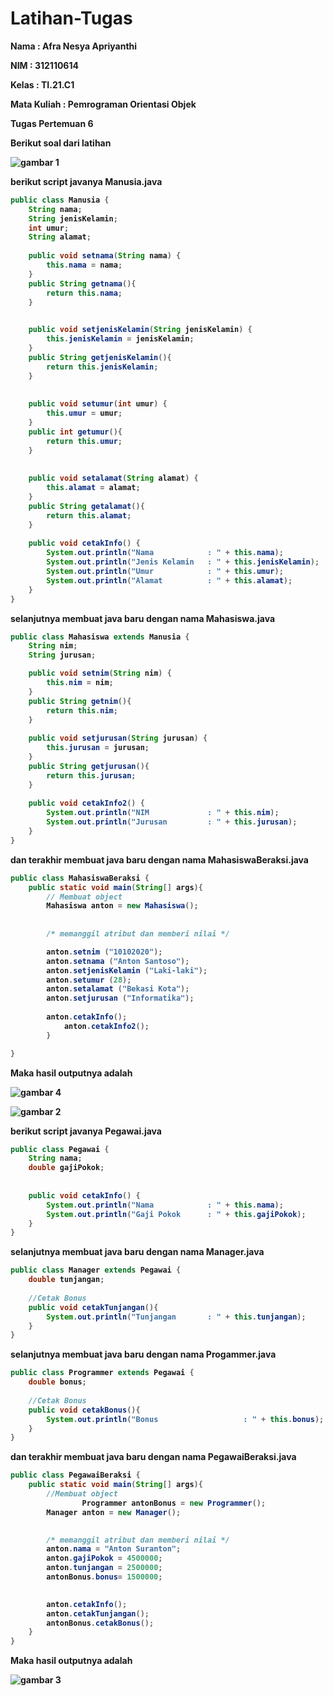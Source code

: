 # Latihan-Tugas

<p><b> Nama    :   Afra Nesya Apriyanthi </p>
<p><b> NIM     :   312110614 </p>
<p><b> Kelas   :   TI.21.C1 </p>
<p><b> Mata Kuliah : Pemrograman Orientasi Objek</p>
<p><b> Tugas Pertemuan 6 </p>


<p> Berikut soal dari latihan  <p>

![gambar 1](screenshot/gambar1.png)

berikut script javanya
Manusia.java

```java
public class Manusia {
	String nama;
	String jenisKelamin;
	int umur;
	String alamat;
	
	public void setnama(String nama) {
		this.nama = nama;
	}
	public String getnama(){
		return this.nama;
	}

	
	public void setjenisKelamin(String jenisKelamin) {
		this.jenisKelamin = jenisKelamin;
	}
	public String getjenisKelamin(){
		return this.jenisKelamin;
	}
	
	
	public void setumur(int umur) {
		this.umur = umur;
	}
	public int getumur(){
		return this.umur;
	}
	
	
	public void setalamat(String alamat) {
		this.alamat = alamat;
	}
	public String getalamat(){
		return this.alamat;
	}
	
	public void cetakInfo() {
        System.out.println("Nama            : " + this.nama);
        System.out.println("Jenis Kelamin   : " + this.jenisKelamin);
        System.out.println("Umur            : " + this.umur);
        System.out.println("Alamat          : " + this.alamat);
    }
}
```

selanjutnya membuat java baru dengan nama Mahasiswa.java

```java
public class Mahasiswa extends Manusia {
	String nim;
	String jurusan;

	public void setnim(String nim) {
		this.nim = nim;
	}
	public String getnim(){
		return this.nim;
	}
	
	public void setjurusan(String jurusan) {
		this.jurusan = jurusan;
	}
	public String getjurusan(){
		return this.jurusan;
	}
	
	public void cetakInfo2() {
        System.out.println("NIM             : " + this.nim);
        System.out.println("Jurusan         : " + this.jurusan);
    }
}

```

dan terakhir membuat java baru dengan nama MahasiswaBeraksi.java
```java
public class MahasiswaBeraksi {
	public static void main(String[] args){
		// Membuat object
		Mahasiswa anton = new Mahasiswa();
		
		
		/* memanggil atribut dan memberi nilai */

		anton.setnim ("10102020");
		anton.setnama ("Anton Santoso");
		anton.setjenisKelamin ("Laki-laki");
		anton.setumur (28);
		anton.setalamat ("Bekasi Kota");
		anton.setjurusan ("Informatika");
                
		anton.cetakInfo();
        	anton.cetakInfo2();
		}

}
```

<p> Maka hasil outputnya adalah<p>

![gambar 4](screenshot/gambar4.png)

![gambar 2](screenshot/gambar2.png)

berikut script javanya
Pegawai.java

```java
public class Pegawai {
	String nama;
	double gajiPokok;	
	
	
	public void cetakInfo() {
		System.out.println("Nama 			: " + this.nama);
		System.out.println("Gaji Pokok	 	: " + this.gajiPokok);	
	}
}
```

selanjutnya membuat java baru dengan nama Manager.java

```java
public class Manager extends Pegawai {
	double tunjangan;
	
	//Cetak Bonus
	public void cetakTunjangan(){
		System.out.println("Tunjangan		: " + this.tunjangan);
	}
}
```

selanjutnya membuat java baru dengan nama Progammer.java

```java
public class Programmer extends Pegawai {
	double bonus;
	
	//Cetak Bonus
	public void cetakBonus(){
		System.out.println("Bonus               	: " + this.bonus);
	}
}
```

dan terakhir membuat java baru dengan nama PegawaiBeraksi.java

```java
public class PegawaiBeraksi {
	public static void main(String[] args){
		//Membuat object
                Programmer antonBonus = new Programmer();
		Manager anton = new Manager();

		
		/* memanggil atribut dan memberi nilai */
		anton.nama = "Anton Suranton";
		anton.gajiPokok = 4500000;
		anton.tunjangan = 2500000;
        antonBonus.bonus= 1500000;

		
		anton.cetakInfo();
		anton.cetakTunjangan();
        antonBonus.cetakBonus();
	}
}
```

<p> Maka hasil outputnya adalah<p>

![gambar 3](screenshot/gambar3.png)
